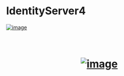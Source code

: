 # IdentityServer4

<a href="https://imgbb.com/"><img src="https://i.ibb.co/THj23Mb/image.png" alt="image" border="0"></a>


<h1 align="center">
  <br>
	<a href="https://imgbb.com/"><img src="https://i.ibb.co/THj23Mb/image.png" alt="image" border="0"></a>
  <br>
  <br>
</h1>
